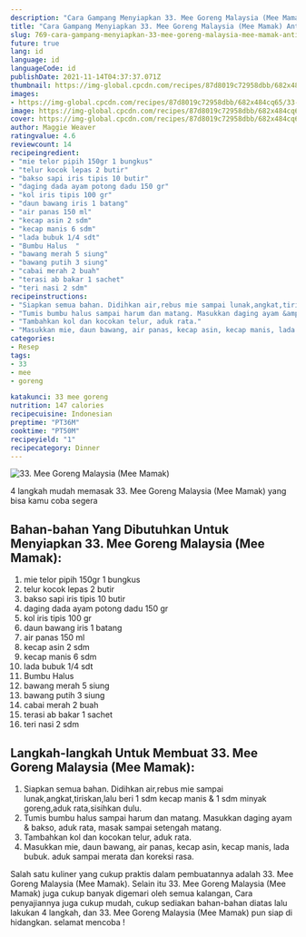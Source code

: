 ```yaml
---
description: "Cara Gampang Menyiapkan 33. Mee Goreng Malaysia (Mee Mamak) Anti Gagal"
title: "Cara Gampang Menyiapkan 33. Mee Goreng Malaysia (Mee Mamak) Anti Gagal"
slug: 769-cara-gampang-menyiapkan-33-mee-goreng-malaysia-mee-mamak-anti-gagal
future: true
lang: id
language: id
languageCode: id
publishDate: 2021-11-14T04:37:37.071Z 
thumbnail: https://img-global.cpcdn.com/recipes/87d8019c72958dbb/682x484cq65/33-mee-goreng-malaysia-mee-mamak-foto-resep-utama.png
images:
- https://img-global.cpcdn.com/recipes/87d8019c72958dbb/682x484cq65/33-mee-goreng-malaysia-mee-mamak-foto-resep-utama.png
image: https://img-global.cpcdn.com/recipes/87d8019c72958dbb/682x484cq65/33-mee-goreng-malaysia-mee-mamak-foto-resep-utama.png
cover: https://img-global.cpcdn.com/recipes/87d8019c72958dbb/682x484cq65/33-mee-goreng-malaysia-mee-mamak-foto-resep-utama.png
author: Maggie Weaver
ratingvalue: 4.6
reviewcount: 14
recipeingredient:
- "mie telor pipih 150gr 1 bungkus"
- "telur kocok lepas 2 butir"
- "bakso sapi iris tipis 10 butir"
- "daging dada ayam potong dadu 150 gr"
- "kol iris tipis 100 gr"
- "daun bawang iris 1 batang"
- "air panas 150 ml"
- "kecap asin 2 sdm"
- "kecap manis 6 sdm"
- "lada bubuk 1/4 sdt"
- "Bumbu Halus  "
- "bawang merah 5 siung"
- "bawang putih 3 siung"
- "cabai merah 2 buah"
- "terasi ab bakar 1 sachet"
- "teri nasi 2 sdm"
recipeinstructions:
- "Siapkan semua bahan. Didihkan air,rebus mie sampai lunak,angkat,tiriskan,lalu beri 1 sdm kecap manis &amp; 1 sdm minyak goreng,aduk rata,sisihkan dulu."
- "Tumis bumbu halus sampai harum dan matang. Masukkan daging ayam &amp; bakso, aduk rata, masak sampai setengah matang."
- "Tambahkan kol dan kocokan telur, aduk rata."
- "Masukkan mie, daun bawang, air panas, kecap asin, kecap manis, lada bubuk. aduk sampai merata dan koreksi rasa."
categories:
- Resep
tags:
- 33
- mee
- goreng

katakunci: 33 mee goreng 
nutrition: 147 calories
recipecuisine: Indonesian
preptime: "PT36M"
cooktime: "PT50M"
recipeyield: "1"
recipecategory: Dinner
---
```



![33. Mee Goreng Malaysia (Mee Mamak)](https://img-global.cpcdn.com/recipes/87d8019c72958dbb/682x484cq65/33-mee-goreng-malaysia-mee-mamak-foto-resep-utama.png)

4 langkah mudah memasak  33. Mee Goreng Malaysia (Mee Mamak) yang bisa kamu coba segera

<!--inarticleads1-->

## Bahan-bahan Yang Dibutuhkan Untuk Menyiapkan 33. Mee Goreng Malaysia (Mee Mamak):

1. mie telor pipih 150gr 1 bungkus
1. telur kocok lepas 2 butir
1. bakso sapi iris tipis 10 butir
1. daging dada ayam potong dadu 150 gr
1. kol iris tipis 100 gr
1. daun bawang iris 1 batang
1. air panas 150 ml
1. kecap asin 2 sdm
1. kecap manis 6 sdm
1. lada bubuk 1/4 sdt
1. Bumbu Halus  
1. bawang merah 5 siung
1. bawang putih 3 siung
1. cabai merah 2 buah
1. terasi ab bakar 1 sachet
1. teri nasi 2 sdm



<!--inarticleads2-->

## Langkah-langkah Untuk Membuat 33. Mee Goreng Malaysia (Mee Mamak):

1. Siapkan semua bahan. Didihkan air,rebus mie sampai lunak,angkat,tiriskan,lalu beri 1 sdm kecap manis &amp; 1 sdm minyak goreng,aduk rata,sisihkan dulu.
1. Tumis bumbu halus sampai harum dan matang. Masukkan daging ayam &amp; bakso, aduk rata, masak sampai setengah matang.
1. Tambahkan kol dan kocokan telur, aduk rata.
1. Masukkan mie, daun bawang, air panas, kecap asin, kecap manis, lada bubuk. aduk sampai merata dan koreksi rasa.




Salah satu kuliner yang cukup praktis dalam pembuatannya adalah  33. Mee Goreng Malaysia (Mee Mamak). Selain itu  33. Mee Goreng Malaysia (Mee Mamak)  juga cukup banyak digemari oleh semua kalangan, Cara penyajiannya juga cukup mudah, cukup sediakan bahan-bahan diatas lalu lakukan 4 langkah, dan  33. Mee Goreng Malaysia (Mee Mamak)  pun siap di hidangkan. selamat mencoba !
